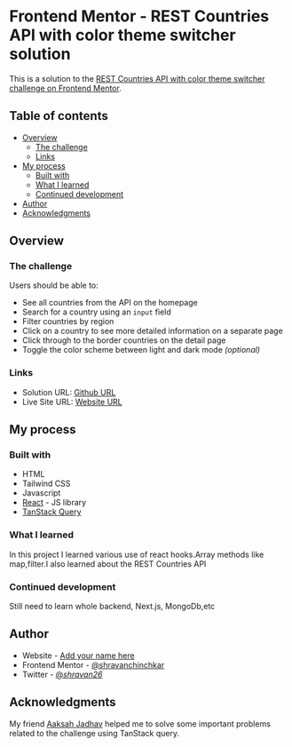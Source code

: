 # Frontend Mentor - REST Countries API with color theme switcher solution

This is a solution to the [REST Countries API with color theme switcher challenge on Frontend Mentor](https://www.frontendmentor.io/challenges/rest-countries-api-with-color-theme-switcher-5cacc469fec04111f7b848ca). 

## Table of contents

- [Overview](#overview)
  - [The challenge](#the-challenge)
  - [Links](#links)
- [My process](#my-process)
  - [Built with](#built-with)
  - [What I learned](#what-i-learned)
  - [Continued development](#continued-development)
- [Author](#author)
- [Acknowledgments](#acknowledgments)


## Overview

### The challenge

Users should be able to:

- See all countries from the API on the homepage
- Search for a country using an `input` field
- Filter countries by region
- Click on a country to see more detailed information on a separate page
- Click through to the border countries on the detail page
- Toggle the color scheme between light and dark mode *(optional)*


### Links

- Solution URL: [Github URL](https://github.com/shravanchinchkar/RestCountryAPI.git)
- Live Site URL: [Website URL](https://countryinformationwebsite.vercel.app/)

## My process

### Built with

- HTML
- Tailwind CSS
- Javascript
- [React](https://reactjs.org/) - JS library
- [TanStack Query](https://tanstack.com/query/v3)



### What I learned

In this project I learned various use of react hooks.Array methods like map,filter.I also learned about the REST Countries API

### Continued development

Still need to learn whole backend, Next.js, MongoDb,etc

## Author

- Website - [Add your name here](https://www.your-site.com)
- Frontend Mentor - [@shravanchinchkar](https://www.frontendmentor.io/profile/shravanchinchkar)
- Twitter - [@_shravan26_](https://x.com/_shravan26_)

## Acknowledgments

My friend [Aaksah Jadhav](https://github.com/aakash19here) helped me to solve some important problems related to the challenge using TanStack query.

